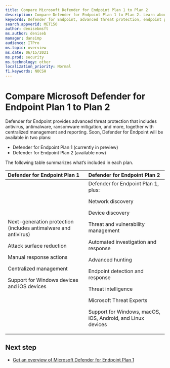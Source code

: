```yaml
---
title: Compare Microsoft Defender for Endpoint Plan 1 to Plan 2
description: Compare Defender for Endpoint Plan 1 to Plan 2. Learn about the differences between the plans and select the plan that suits your organization's needs.
keywords: Defender for Endpoint, advanced threat protection, endpoint protection
search.appverid: MET150  
author: denisebmsft
ms.author: deniseb
manager: dansimp 
audience: ITPro
ms.topic: overview
ms.date: 06/15/2021
ms.prod: security
ms.technology: other
localization_priority: Normal
f1.keywords: NOCSH  
---
```


# Compare Microsoft Defender for Endpoint Plan 1 to Plan 2

Defender for Endpoint provides advanced threat protection that includes antivirus, antimalware, ransomware mitigation, and more, together with centralized management and reporting. Soon, Defender for Endpoint will be available in two plans:

- Defender for Endpoint Plan 1 (currently in preview)
- Defender for Endpoint Plan 2 (available now)

The following table summarizes what’s included in each plan.

| Defender for Endpoint Plan 1 | Defender for Endpoint Plan 2 |
|:---|:---|
| Next-generation protection (includes antimalware and antivirus) <p>Attack surface reduction <p>Manual response actions <p>Centralized management <p>Support for Windows devices and iOS devices | Defender for Endpoint Plan 1, plus: <p>Network discovery <p>Device discovery <p>Threat and vulnerability management <p>Automated investigation and response <p>Advanced hunting <p>Endpoint detection and response <p>Threat intelligence <p>Microsoft Threat Experts <p> Support for Windows, macOS, iOS, Android, and Linux devices |

## Next step

- [Get an overview of Microsoft Defender for Endpoint Plan 1](defender-endpoint-plan-1.md)
